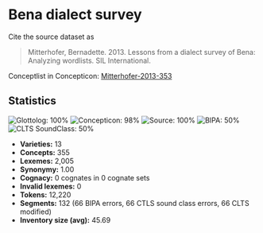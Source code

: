 # Bena dialect survey

Cite the source dataset as

> Mitterhofer, Bernadette. 2013. Lessons from a dialect survey of Bena: Analyzing wordlists. SIL International.

Conceptlist in Concepticon: [Mitterhofer-2013-353](http://concepticon.clld.org/contributions/Mitterhofer-2013-353)

## Statistics



![Glottolog: 100%](https://img.shields.io/badge/Glottolog-100%25-brightgreen.svg "Glottolog: 100%")
![Concepticon: 98%](https://img.shields.io/badge/Concepticon-98%25-green.svg "Concepticon: 98%")
![Source: 100%](https://img.shields.io/badge/Source-100%25-brightgreen.svg "Source: 100%")
![BIPA: 50%](https://img.shields.io/badge/BIPA-50%25-red.svg "BIPA: 50%")
![CLTS SoundClass: 50%](https://img.shields.io/badge/CLTS%20SoundClass-50%25-red.svg "CLTS SoundClass: 50%")

- **Varieties:** 13
- **Concepts:** 355
- **Lexemes:** 2,005
- **Synonymy:** 1.00
- **Cognacy:** 0 cognates in 0 cognate sets
- **Invalid lexemes:** 0
- **Tokens:** 12,220
- **Segments:** 132 (66 BIPA errors, 66 CTLS sound class errors, 66 CLTS modified)
- **Inventory size (avg):** 45.69